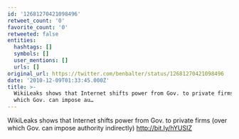 ```yaml
---
id: '12681270421098496'
retweet_count: '0'
favorite_count: '0'
retweeted: false
entities:
  hashtags: []
  symbols: []
  user_mentions: []
  urls: []
original_url: https://twitter.com/benbalter/status/12681270421098496
date: '2010-12-09T01:33:45.000Z'
title: >-
  WikiLeaks shows that Internet shifts power from Gov. to private firms (over
  which Gov. can impose au…
---
```


WikiLeaks shows that Internet shifts power from Gov. to private firms (over which Gov. can impose authority indirectly) http://bit.ly/hYUSIZ